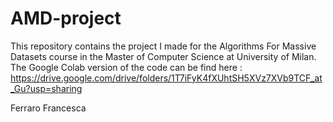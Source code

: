 # AMD-project

This repository contains the project I made for the Algorithms For Massive Datasets course in the Master of Computer Science at University of Milan. The Google Colab version of the code can be find here : https://drive.google.com/drive/folders/1T7iFyK4fXUhtSH5XVz7XVb9TCF_at_Gu?usp=sharing

Ferraro Francesca
